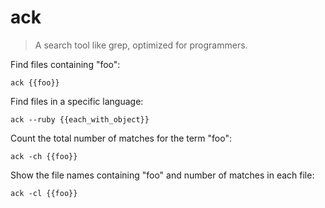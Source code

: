 ack
===

> A search tool like grep, optimized for programmers.

Find files containing "foo":

    ack {{foo}}

Find files in a specific language:

    ack --ruby {{each_with_object}}

Count the total number of matches for the term "foo":

    ack -ch {{foo}}

Show the file names containing "foo" and number of matches in each file:

    ack -cl {{foo}}
